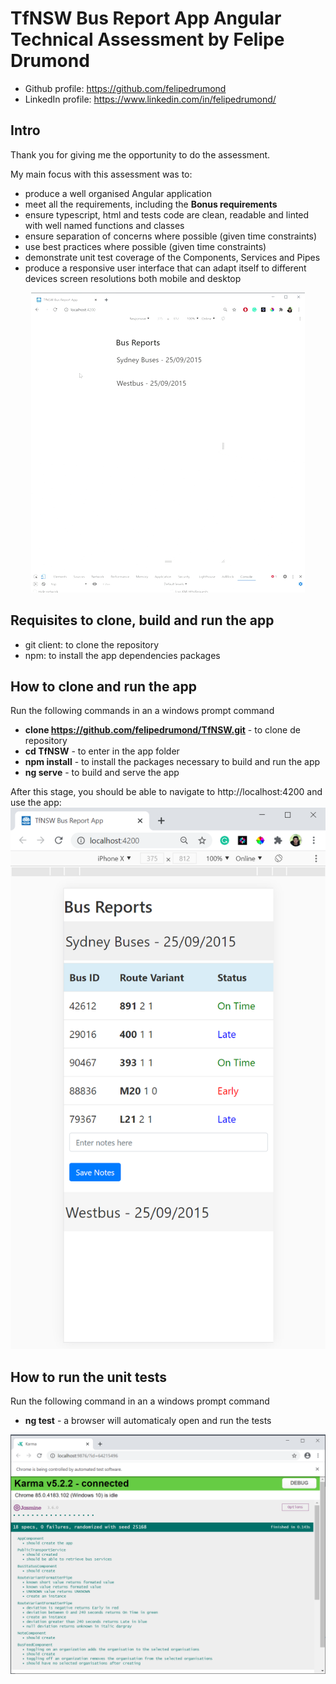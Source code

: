 # 

# TfNSW Bus Report App Angular Technical Assessment by Felipe Drumond
* Github profile: https://github.com/felipedrumond
* LinkedIn profile: https://www.linkedin.com/in/felipedrumond/

## Intro
Thank you for giving me the opportunity to do the assessment.

My main focus with this assessment was to:

* produce a well organised Angular application
* meet all the requirements, including the **Bonus requirements**
* ensure typescript, html and tests code are clean, readable and linted with well named functions and classes
* ensure separation of concerns where possible (given time constraints)
* use best practices where possible (given time constraints)
* demonstrate unit test coverage of the Components, Services and Pipes
* produce a responsive user interface that can adapt itself to different devices screen resolutions both mobile and desktop

<p align="center">
  <img src="/documentation/images/responsive-app.gif">
</p>


## Requisites to clone, build and run the app
* git client: to clone the repository
* npm: to install the app dependencies packages


## How to clone and run the app

Run the following commands in an a windows prompt command

* **clone https://github.com/felipedrumond/TfNSW.git** - to clone de repository
* **cd TfNSW** - to enter in the app folder
* **npm install** - to  install the packages necessary to build and run the app
* **ng serve** - to build and serve the app

After this stage, you should be able to navigate to http://localhost:4200 and use the app:
![App](/documentation/images/app.png "App")


## How to run the unit tests

Run the following command in an a windows prompt command
* **ng test** - a browser will automaticaly open and run the tests

![Test results](/documentation/images/tests.png "Test results")